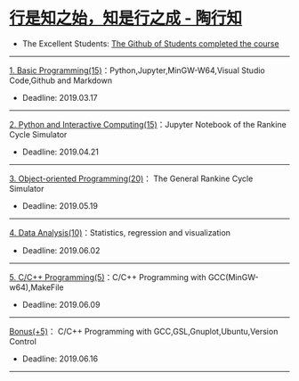 # [行是知之始，知是行之成 - 陶行知](http://yuedu.163.com/source/2963f558d8cc47dda31faa19c4e776e9_4)

* The Excellent Students: [The Github of Students completed the course](./TheGithubofStudents.md) 

---

[1. Basic Programming(15)](https://github.com/PySEE/Practices/tree/S2019/P1)：Python,Jupyter,MinGW-W64,Visual Studio Code,Github and Markdown

* Deadline: 2019.03.17

---

[2. Python and Interactive Computing(15)](https://github.com/PySEE/Practices/tree/S2019/P2)：Jupyter Notebook of the Rankine Cycle Simulator 

* Deadline: 2019.04.21

---

[3. Object-oriented Programming(20)](https://github.com/PySEE/Practices/tree/S2019/P3)： The General Rankine Cycle Simulator

* Deadline: 2019.05.19
---

[4. Data Analysis(10)](https://github.com/PySEE/Practices/tree/S2019/P4)：Statistics, regression and visualization

* Deadline: 2019.06.02

---

[5. C/C++ Programming(5)](https://github.com/PySEE/Practices/tree/S2019/P5)：C/C++ Programming with GCC(MinGW-w64),MakeFile  

* Deadline: 2019.06.09
---

[Bonus(+5)](https://github.com/PySEE/Practices/tree/S2019/Bonus)： C/C++ Programming with GCC,GSL,Gnuplot,Ubuntu,Version Control 

* Deadline: 2019.06.16

---
